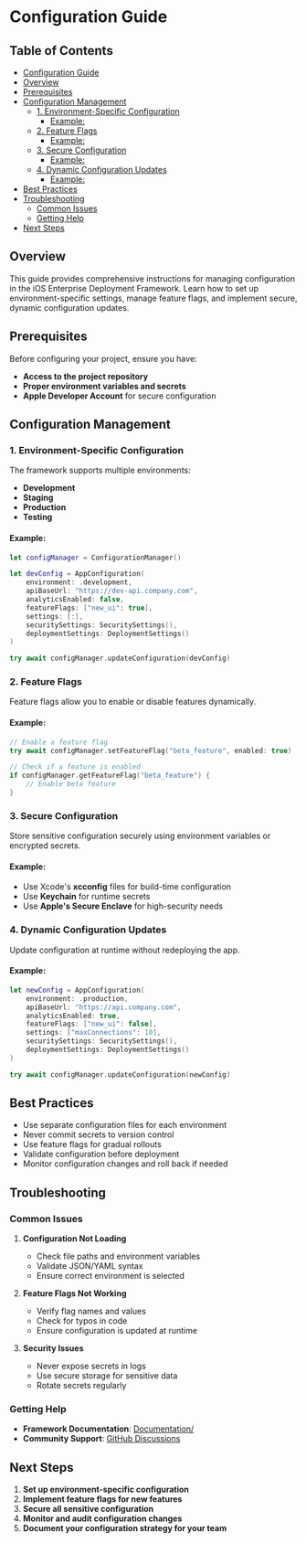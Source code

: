 # Configuration Guide

<!-- TOC START -->
## Table of Contents
- [Configuration Guide](#configuration-guide)
- [Overview](#overview)
- [Prerequisites](#prerequisites)
- [Configuration Management](#configuration-management)
  - [1. Environment-Specific Configuration](#1-environment-specific-configuration)
    - [Example:](#example)
  - [2. Feature Flags](#2-feature-flags)
    - [Example:](#example)
  - [3. Secure Configuration](#3-secure-configuration)
    - [Example:](#example)
  - [4. Dynamic Configuration Updates](#4-dynamic-configuration-updates)
    - [Example:](#example)
- [Best Practices](#best-practices)
- [Troubleshooting](#troubleshooting)
  - [Common Issues](#common-issues)
  - [Getting Help](#getting-help)
- [Next Steps](#next-steps)
<!-- TOC END -->


## Overview

This guide provides comprehensive instructions for managing configuration in the iOS Enterprise Deployment Framework. Learn how to set up environment-specific settings, manage feature flags, and implement secure, dynamic configuration updates.

## Prerequisites

Before configuring your project, ensure you have:

- **Access to the project repository**
- **Proper environment variables and secrets**
- **Apple Developer Account** for secure configuration

## Configuration Management

### 1. Environment-Specific Configuration

The framework supports multiple environments:

- **Development**
- **Staging**
- **Production**
- **Testing**

#### Example:

```swift
let configManager = ConfigurationManager()

let devConfig = AppConfiguration(
    environment: .development,
    apiBaseUrl: "https://dev-api.company.com",
    analyticsEnabled: false,
    featureFlags: ["new_ui": true],
    settings: [:],
    securitySettings: SecuritySettings(),
    deploymentSettings: DeploymentSettings()
)

try await configManager.updateConfiguration(devConfig)
```

### 2. Feature Flags

Feature flags allow you to enable or disable features dynamically.

#### Example:

```swift
// Enable a feature flag
try await configManager.setFeatureFlag("beta_feature", enabled: true)

// Check if a feature is enabled
if configManager.getFeatureFlag("beta_feature") {
    // Enable beta feature
}
```

### 3. Secure Configuration

Store sensitive configuration securely using environment variables or encrypted secrets.

#### Example:

- Use Xcode's **xcconfig** files for build-time configuration
- Use **Keychain** for runtime secrets
- Use **Apple's Secure Enclave** for high-security needs

### 4. Dynamic Configuration Updates

Update configuration at runtime without redeploying the app.

#### Example:

```swift
let newConfig = AppConfiguration(
    environment: .production,
    apiBaseUrl: "https://api.company.com",
    analyticsEnabled: true,
    featureFlags: ["new_ui": false],
    settings: ["maxConnections": 10],
    securitySettings: SecuritySettings(),
    deploymentSettings: DeploymentSettings()
)

try await configManager.updateConfiguration(newConfig)
```

## Best Practices

- Use separate configuration files for each environment
- Never commit secrets to version control
- Use feature flags for gradual rollouts
- Validate configuration before deployment
- Monitor configuration changes and roll back if needed

## Troubleshooting

### Common Issues

1. **Configuration Not Loading**
   - Check file paths and environment variables
   - Validate JSON/YAML syntax
   - Ensure correct environment is selected

2. **Feature Flags Not Working**
   - Verify flag names and values
   - Check for typos in code
   - Ensure configuration is updated at runtime

3. **Security Issues**
   - Never expose secrets in logs
   - Use secure storage for sensitive data
   - Rotate secrets regularly

### Getting Help

- **Framework Documentation**: [Documentation/](./)
- **Community Support**: [GitHub Discussions](https://github.com/muhittincamdali/iOS-Enterprise-Deployment-Framework/discussions)

## Next Steps

1. **Set up environment-specific configuration**
2. **Implement feature flags for new features**
3. **Secure all sensitive configuration**
4. **Monitor and audit configuration changes**
5. **Document your configuration strategy for your team**

